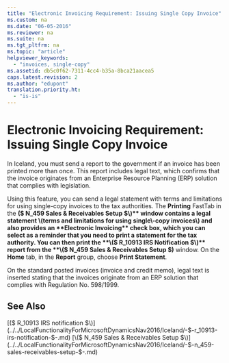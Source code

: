 ```yaml
---
title: "Electronic Invoicing Requirement: Issuing Single Copy Invoice"
ms.custom: na
ms.date: "06-05-2016"
ms.reviewer: na
ms.suite: na
ms.tgt_pltfrm: na
ms.topic: "article"
helpviewer_keywords: 
  - "invoices, single-copy"
ms.assetid: db5c0f62-7311-4cc4-b35a-8bca21aacea5
caps.latest.revision: 2
ms.author: "edupont"
translation.priority.ht: 
  - "is-is"
---
```

# Electronic Invoicing Requirement: Issuing Single Copy Invoice
In Iceland, you must send a report to the government if an invoice has been printed more than once. This report includes legal text, which confirms that the invoice originates from an Enterprise Resource Planning \(ERP\) solution that complies with legislation.  
  
 Using this feature, you can send a legal statement with terms and limitations for using single\-copy invoices to the tax authorities. The **Printing** FastTab in the **\($ N\_459 Sales & Receivables Setup $\)** window contains a legal statement \(terms and limitations for using single\-copy invoices\) and also provides an **Electronic Invoicing** check box, which you can select as a reminder that you need to print a statement for the tax authority. You can then print the **\($ R\_10913 IRS Notification $\)** report from the **\($ N\_459 Sales & Receivables Setup $\)** window. On the **Home** tab, in the **Report** group, choose **Print Statement**.  
  
 On the standard posted invoices \(invoice and credit memo\), legal text is inserted stating that the invoices originate from an ERP solution that complies with Regulation No. 598\/1999.  
  
## See Also  
 [\($ R\_10913 IRS notification $\)](../../LocalFunctionalityForMicrosoftDynamicsNav2016/Iceland/-$-r_10913-irs-notification-$-.md)   
 [\($ N\_459 Sales & Receivables Setup $\)](../../LocalFunctionalityForMicrosoftDynamicsNav2016/Iceland/-$-n_459-sales-receivables-setup-$-.md)